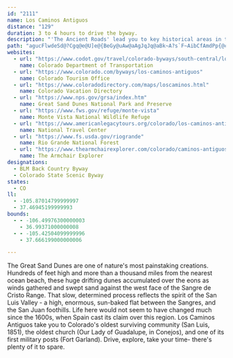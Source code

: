 ```yaml
---
id: "2111"
name: Los Caminos Antiguos
distance: "129"
duration: 3 to 4 hours to drive the byway.
description: "'The Ancient Roads' lead you to key historical areas in the San Luis Valley--a high, enormous sun-baked flat between the Sangres and the San Juan foothills."
path: "agucFlwdeSd@?Cgq@e@U]e@{BeGy@uAw@aAgJqJq@aBk~A?s`F~AibCfAmdPp{@czAzIgJ^ia@~B}m@xDmAc~Dk@ohCSuhAIwaB?urBRklA^inLH_e@DgwBj@yeLEwKe@eGcOemAaCoRCiAN}@z@aApDxFfDzCjBfA|E|AlS~Cl~A|TrEz@fBd@bFdCd|B|tAdD~ArBl@dBVvELpsAXrpDEnvMfDtxARbfAADanARsHd@uHt@yGvCqO`DuKhGeN~yBekEb`@qu@zx@o_BlC{Fx@eCbAmEx@{IbBs_@VeI|Ae[xIyoBbN{yCzBwh@nDsn@X_JpHy~A|FPd_@hDrEPjNFrf@Dbr@Xfk@KdeB^nnHdChaDx@tk@@`k@ZrVCrkAmAtn@eApr@m@xL_@`QwA|TcCbpB{Rp[sCpu@yHvMu@f}@kAbEFvUhBfHr@DrD~AvDVpANpCOzCi@~ByCzH}DbJqFzJ}LrP{HzI_Zr]uEdGuG|LsDxJcD`Ny@zEi@zEoAxNcBjWO`EI`TCtRSx_@w@jzBEz[d@vKVbDpNhoAnAvN\\vHDrYIv}BB~rDJjCn@tDxA~DbC`DvCdCtBt@vA\\~CP|vCLf@Jv@n@`@bBCdbBL`IbAtOjTtxCv@|Y|EdmCmE`sDDnCxYznFQlG_@bCcVbz@sA`Hy@xKOzvA^nKvDj`@|IlbAbAxNlBfi@bItqBRlLh@baOIdBg@vD}Hbf@QxAMtE?xB^xFrBbV\\tBj@rBhAdCtGfKtA`Dj@dCRhBFjB@|cDEjWO|E?j~AC|IO~Fu@jbBEzyBMv`@ndFv{@njCfc@pj@rJf[`F`j@tJxV`EbBLpEBv^mArTKnp@A|H@l@Ft@VlEhGxO`[fG|M|DnM`BfIl@zDpG`p@n@lLJbJB`z@\\zbDD~TTpDb@nCvV`mAjAtIx@`HXxD?|GiApH}@jCcArBcDrEgNhQoAfCyAzF]jHEzE^rg@NrjAJxEVrCd@zClAjEdA`CfCxDdTvVhAfBbEtIhBxHf@`Dl@rIfD|x@\\xD|Fjd@|AnK|BhStA|[^~VEp`@c@r][lKy@lKWrGFpKSjDoAhFo@lAaAhAkBfBoMlJkH`EuTfOmGlEqD|C_BpBiBrDo@dBmArFSlB[fIaHv~CDlCXdCbBzJ^dFmH`dA?~CHlBt@fLx@nOCfCGrAY~B}@dEkMx\\yAzEwAxFg@xDM`BIfEHfIKdBSx@[dAiAzBqFhJe@nAYtA}@nTBhGd@rFbE`ZD|CGjAg@`DgL|a@iBtSYfBoAlEaIpUo@~AyRb_@c@r@gBfBgNzGuG~E{Ax@mBXqJ_@yADiBr@s@j@{D~DgAl@o\\tImBx@yAjA{@`AwGnK_AhAiBlA{IlCuB`A{CxBkOfQaL`NmB`BaIzEwAjAuBrCsDzFiArAiA~@iCrAmAVkId@kA^{BlAeWvTaK`KcClCwBxCaMtTaJjM}B~DsC`LqJpVoBfHqC`QyB|OSlEL~Ej@dDn@tBlBzDfApArYxXhNrKrCdDhElDXX^~@b@`Bz@pBf@f@`F~C`AlA~@pCbAhKVjAt@zC~@~BbBnCpAxAhIfHnDdFpCrCrDdBrCbAnCn@pDLx@ZxBbB`@Fx@M^Sf@_AHsAYkAo@s@}@WsBMoCe@}AyA_@s@c@qAyGk^Gu@Ly@N]v@g@x@@RNj@`A@~@Gd@m@`CIv@HlAl@tA~BvDZ~@d@`FV~@n@z@t@XrAGr@YhDyDvC_CjBuBx@k@bAMvDLxCgArAYxBTdAr@\\h@r@`CJdAKlFDtDXv@j@r@bA^bF^zClCbAl@l@RdHLj@VnDdDlElC`P|IxBn@fETlCGhIm@nHQ|Dd@~Ad@vDbBhD|Bhd@j\\tBdA~GlCxB~BlCvHn@x@fEpDvAtB`@bAZxA|AvMxAxH~AtDrArBrApAlCjBxAl@xA^lCXtCCrBMj^aFfDy@lEeBrAYhBKbEVbEl@vElBtBp@`BRbVlAdCj@|CxAxLbKpIrEbAhAt@`BbB`GxAxDT`AHr@?bDcBvLIdBG`BRdIL`A^~An@rAr@x@r@d@hAXjCEbPsDvC_@hBE~ADpEp@lW|HfFdAhC\\vGFhUeB|DA`E`@rE|AzSnKpVzG|CpAdCrBzE|EbBpB`AfCv@dEZ`IXbPUxD_CvPy@zJ}AjIiAtDqC~Ga@~By@bGy@~C}EfIsCfH}AxCcEzFy@pBo@bCYvB?`ERdA~@lCrBxBxGxD`D`Cn@r@n@pAfGbQx@~ClAlGd@|DNrDUjBc@fAe@v@}@l@}Cx@cBDeAReAd@sAdBYt@MjAJrCd@xApAlApAd@|@JjAIbAa@tAeArAsAhBeAdAM|@Ll@VxDrC`DdAnCf@bDlA~AlAhBvBbChFbCpIfBzDjAdBhDnDv@dAj@jAb@lBRfJ^xBX`At@jAvArC^nANhBNzGNz@xAxAlDdAt@v@Rn@LpA?lAPpA^x@n@f@|Br@j@\\^l@RdABhAaApIElBXdAfArAbDhBx@tAb@`BhKpo@tC~IzAdDfTpYvAdB"
websites:
  - url: "https://www.codot.gov/travel/colorado-byways/south-central/los-caminos"
    name: Colorado Department of Transportation
  - url: "https://www.colorado.com/byways/los-caminos-antiguos"
    name: Colorado Tourism Office
  - url: "https://www.coloradodirectory.com/maps/loscaminos.html"
    name: Colorado Vacation Directory
  - url: "https://www.nps.gov/grsa/index.htm"
    name: Great Sand Dunes National Park and Preserve
  - url: "https://www.fws.gov/refuge/monte-vista"
    name: Monte Vista National Wildlife Refuge
  - url: "https://www.americanlegacytours.org/colorado/los-caminos-antiguos-scenic-byway-road-trip/"
    name: National Travel Center
  - url: "https://www.fs.usda.gov/riogrande"
    name: Rio Grande National Forest
  - url: "https://www.thearmchairexplorer.com/colorado/caminos-antiguos.php"
    name: The Armchair Explorer
designations:
  - BLM Back Country Byway
  - Colorado State Scenic Byway
states:
  - CO
ll:
  - -105.87014799999997
  - 37.46945199999993
bounds:
  - - -106.49976300000003
    - 36.99371000000008
  - - -105.42504099999996
    - 37.666199000000006

---
```


The Great Sand Dunes are one of nature's most painstaking creations. Hundreds of feet high and more than a thousand miles from the nearest ocean beach, these huge drifting dunes accumulated over the eons as winds gathered and swept sand against the west
face of the Sangre de Cristo Range. That slow, determined process reflects the spirit of the San Luis Valley - a high, enormous, sun-baked flat between the Sangres, and the San Juan foothills. Life here would not seem to have changed much since the 1600s, when
Spain cast its claim over this region. Los Caminos Antiguos take you to Colorado's oldest surviving community (San Luis, 1851), the oldest church (Our Lady of Guadalupe, in Conejos), and one of its first military posts (Fort Garland). Drive, explore, take your
time- there's plenty of it to spare.
